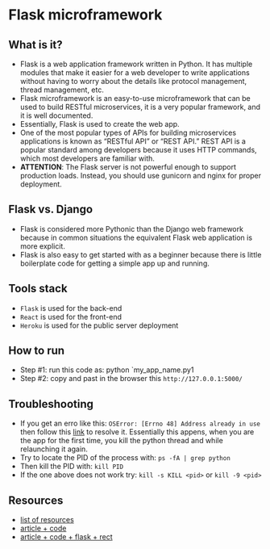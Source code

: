 # Flask microframework

## What is it?
- Flask is a web application framework written in Python. It has multiple modules that make it easier for a web developer to write applications without having to worry about the details like protocol management, thread management, etc.
- Flask microframework is an easy-to-use microframework that can be used to build RESTful microservices, it is a very popular framework, and it is well documented.
- Essentially, Flask is used to create the web app.
- One of the most popular types of APIs for building microservices applications is known as “RESTful API” or “REST API.” REST API is a popular standard among developers because it uses HTTP commands, which most developers are familiar with.
- **ATTENTION**: The Flask server is not powerful enough to support production loads. Instead, you should use gunicorn and nginx for proper deployment.

## Flask vs. Django
- Flask is considered more Pythonic than the Django web framework because in common situations the equivalent Flask web application is more explicit.
- Flask is also easy to get started with as a beginner because there is little boilerplate code for getting a simple app up and running.

## Tools stack
- `Flask` is used for the back-end
- `React` is used for the front-end
- `Heroku` is used for the public server deployment

## How to run
- Step #1: run this code as: python `my_app_name.py1
- Step #2: copy and past in the browser this `http://127.0.0.1:5000/`

## Troubleshooting
- If you get an erro like this: `OSError: [Errno 48] Address already in use` then follow this [link](https://ishaileshmishra.medium.com/the-python-flask-problem-socket-error-errno-48-address-already-in-use-4d074847587e) to resolve it. Essentially this appens, when you are the app for the first time, you kill the python thread and while relaunching it again.
- Try to locate the PID of the process with: `ps -fA | grep python`
- Then kill the PID with: `kill PID`
- If the one above does not work try: `kill -s KILL <pid>` or `kill -9 <pid>`

## Resources
- [list of resources](https://www.fullstackpython.com/flask.html)
- [article + code](https://towardsdatascience.com/model-deployment-using-flask-c5dcbb6499c9)
- [article + code + flask + rect](https://towardsdatascience.com/build-deploy-a-react-flask-app-47a89a5d17d9)
 
